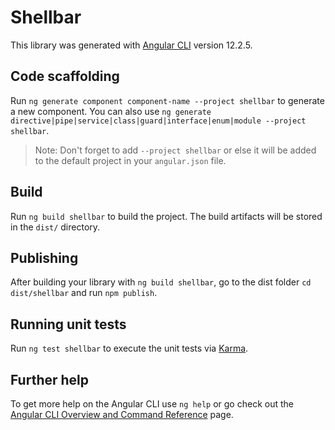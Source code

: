 # Shellbar

This library was generated with [Angular CLI](https://github.com/angular/angular-cli) version 12.2.5.

## Code scaffolding

Run `ng generate component component-name --project shellbar` to generate a new component. You can also use `ng generate directive|pipe|service|class|guard|interface|enum|module --project shellbar`.
> Note: Don't forget to add `--project shellbar` or else it will be added to the default project in your `angular.json` file. 

## Build

Run `ng build shellbar` to build the project. The build artifacts will be stored in the `dist/` directory.

## Publishing

After building your library with `ng build shellbar`, go to the dist folder `cd dist/shellbar` and run `npm publish`.

## Running unit tests

Run `ng test shellbar` to execute the unit tests via [Karma](https://karma-runner.github.io).

## Further help

To get more help on the Angular CLI use `ng help` or go check out the [Angular CLI Overview and Command Reference](https://angular.io/cli) page.

